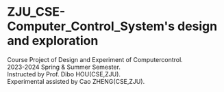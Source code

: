 # ZJU_CSE-Computer_Control_System's design and exploration
Course Project of Design and Experiment of Computercontrol.  
2023-2024 Spring & Summer Semester.  
Instructed by Prof. Dibo HOU(CSE,ZJU).  
Experimental assisted by Cao ZHENG(CSE,ZJU).
